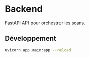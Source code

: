 # Backend

FastAPI API pour orchestrer les scans.

## Développement

```bash
uvicorn app.main:app --reload
```
